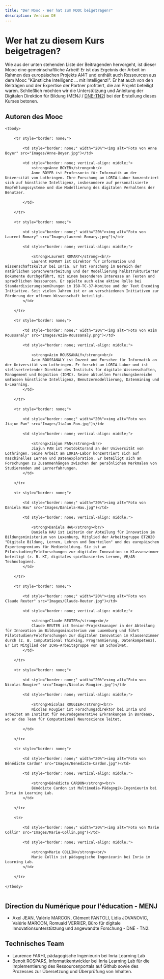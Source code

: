 ```yaml
---
title: "Der Mooc - Wer hat zum MOOC beigetragen?"
description: Version DE
---
```


# Wer hat zu diesem Kurs beigetragen?
Wie aus der unten stehenden Liste der Beitragenden hervorgeht, ist dieser Mooc eine gemeinschaftliche Arbeit! Er ist das Ergebnis der Arbeit im Rahmen des europäischen Projekts AI4T und enthält auch Ressourcen aus dem Mooc "Künstliche Intelligenz ... mit Intelligenz!". Er hat auch von den Beiträgen und der Expertise der Partner profitiert, die am Projekt beteiligt waren. Schließlich möchten wir die Unterstützung und Anleitung der Digitalen Direktion für Bildung (MENJ / [DNE-TN2](https://edunumrech.hypotheses.org/author/dnetn2)) bei der Erstellung dieses Kurses betonen.

## Autoren des Mooc

<table style="border: none;">

    <tbody>

        <tr style="border: none;">

            <td style="border: none;" width="20%"><img alt="Foto von Anne Boyer" src="Images/Anne-Boyer.jpg")</td>

            <td style="border: none; vertical-align: middle;">
                <strong>Anne BOYER</strong><br/>
                Anne BOYER ist Professorin für Informatik an der Universität von Lothringen. Ihre Forschung am LORIA-Labor konzentriert sich auf künstliche Intelligenz, insbesondere auf personalisierte Empfehlungssysteme und die Modellierung des digitalen Verhaltens der Benutzer.

            </td>

        </tr>

        <tr style="border: none;">

            <td style="border: none;" width="20%"><img alt="Foto von Laurent Romary" src="Images/Laurent-Romary.jpeg")</td>

            <td style="border: none; vertical-align: middle;">

                <strong>Laurent ROMARY</strong><br/>
                Laurent ROMARY ist Direktor für Information und Wissenschaftskultur bei Inria. Er hat Forschung im Bereich der natürlichen Sprachverarbeitung und der Modellierung halbstrukturierter Dokumente durchgeführt, mit einem besonderen Interesse an Texten und sprachlichen Ressourcen. Er spielte auch eine aktive Rolle bei Standardisierungsbemühungen im ISO-TC-37-Komitee und der Text Encoding Initiative. Seit vielen Jahren ist er an verschiedenen Initiativen zur Förderung der offenen Wissenschaft beteiligt.
            </td>

        </tr>

        <tr style="border: none;">

            <td style="border: none;" width="20%"><img alt="Foto von Azim Roussanaly" src="Images/Azim-Roussanaly.png")</td>

            <td style="border: none; vertical-align: middle;">

                <strong>Azim ROUSSANALY</strong><br/>
                Azim ROUSSANALY ist Dozent und Forscher für Informatik an der Universität von Lothringen. Er forscht am LORIA-Labor und ist stellvertretender Direktor des Instituts für digitale Wissenschaften, Management und Kognition (IDMC). Seine aktuellen Forschungsbereiche umfassen künstliche Intelligenz, Benutzermodellierung, Datenmining und E-Learning.
            </td>

        </tr>

        <tr style="border: none;">

            <td style="border: none;" width="20%"><img alt="Foto von Jiajun Pan" src="Images/JiaJun-Pan.jpg")</td>

            <td style="border: none; vertical-align: middle;">

                <strong>Jiajun PAN</strong><br/>
                Jiajun PAN ist Postdoktorand an der Universität von Lothringen. Seine Arbeit am LORIA-Labor konzentriert sich auf maschinelles Lernen und Datenexploration. Er beteiligt sich an Forschungen zu Zusammenhängen zwischen den persönlichen Merkmalen von Studierenden und Lernerfahrungen.
            </td>

        </tr>

        <tr style="border: none;">

            <td style="border: none;" width="20%"><img alt="Foto von Daniela Hau" src="Images/Daniela-Hau.jpg")</td>

            <td style="border: none; vertical-align: middle;">

                <strong>Daniela HAU</strong><br/>
                Daniela HAU ist Leiterin der Abteilung für Innovation im Bildungsministerium von Luxemburg, Mitglied der Arbeitsgruppe ET2020 "Digitale Bildung, Lernen, Lehren und Beurteilen" und des europäischen Expertengremiums für Medienbildung. Sie ist an Pilotstudien/Feldforschungen zur digitalen Innovation im Klassenzimmer beteiligt (z. B. KI, digitales spielbasiertes Lernen, VR/AR-Technologien).
            </td>

        </tr>

        <tr style="border: none;">

            <td style="border: none;" width="20%"><img alt="Foto von Claude Reuter" src="Images/Claude-Reuter.jpg")</td>

            <td style="border: none; vertical-align: middle;">

                <strong>Claude REUTER</strong><br/>
                Claude REUTER ist Senior-Projektmanager in der Abteilung für Innovation im Bildungsministerium von Luxemburg und führt Pilotstudien/Feldforschungen zur digitalen Innovation im Klassenzimmer durch (z. B. Computational Thinking, Programmierung, Datenkompetenz). Er ist Mitglied der ICWG-Arbeitsgruppe von EU SchoolNet.
            </td>

        </tr>

        <tr style="border: none;">

            <td style="border: none;" width="20%"><img alt="Foto von Nicolas Rougier" src="Images/Nicolas-Rougier.jpg")</td>

            <td style="border: none; vertical-align: middle;">

                <strong>Nicolas ROUGIER</strong><br/>
                Nicolas Rougier ist Forschungsdirektor bei Inria und arbeitet am Institut für neurodegenerative Erkrankungen in Bordeaux, wo er das Team für Computational Neuroscience leitet.

            </td>

        </tr>

        <tr style="border: none;">

            <td style="border: none;" width="20%"><img alt="Foto von Bénédicte Cardon" src="Images/Benedicte-Cardon.jpg")</td>

            <td style="border: none; vertical-align: middle;">

                <strong>Bénédicte CARDON</strong><br/>
                Bénédicte Cardon ist Multimedia-Pädagogik-Ingenieurin bei Inria im Learning Lab.
            </td>

        </tr>

        <tr>

            <td style="border: none;" width="20%"><img alt="Foto von Marie Collin" src="Images/Marie-Collin.png")</td>

            <td style="border: none; vertical-align: middle;">

                <strong>Marie COLLIN</strong><br/>
                Marie Collin ist pädagogische Ingenieurin bei Inria im Learning Lab.
            </td>

        </tr>

    </tbody>

</table>

## Direction du Numérique pour l'éducation - MENJ

* Axel JEAN, Valérie MARCON, Clément FANTOLI, Lidia JOVANOVIC, Valérie MARCON, Romuald VERRIER, Büro für digitale Innovationsunterstützung und angewandte Forschung - DNE - TN2.

## Technisches Team

* Laurence FARHI, pädagogische Ingenieurin bei Inria Learning Lab
* Benoit ROSPARS, Informatikentwickler bei Inria Learning Lab
für die Implementierung des Ressourcenportals auf Github sowie des Prozesses zur Übersetzung und Überprüfung von Inhalten.
